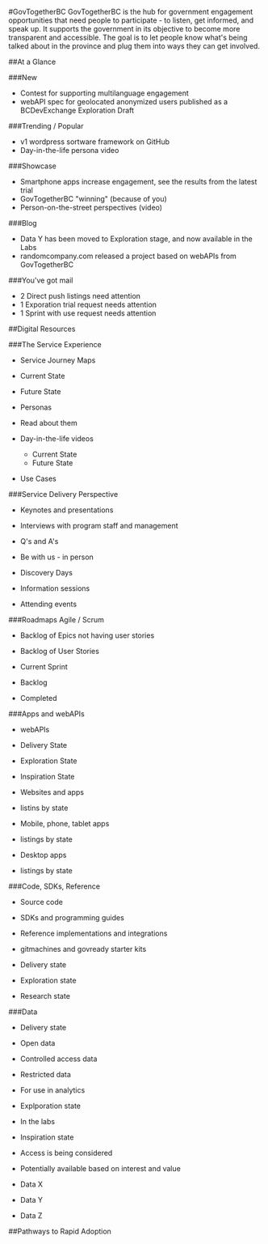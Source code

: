 <!--- 
# Header 1 text will be used for the project title
text following will be rendered as normal text paragraph
## Header 2 text will show as Section Headers (which contain groupings of Header 3's
text following will be rendered as normal text paragraph
### Header 3 text will show as Sub-Section Headers
text following will be rendered as normal text paragraph
---> 


#GovTogetherBC
GovTogetherBC is the hub for government engagement opportunities that need people to participate - to listen, get informed, and speak up.
It supports the government in its objective to become more transparent and accessible.
The goal is to let people know what's being talked about in the province and plug them into ways they can get involved.

##At a Glance
<!--- this contains all of the stuff on the first page, dashboard / roll up information --->

###New
- Contest for supporting multilanguage engagement
- webAPI spec for geolocated anonymized users published as a BCDevExchange Exploration Draft 

###Trending / Popular
- v1 wordpress sortware framework on GitHub
- Day-in-the-life persona video

###Showcase
- Smartphone apps increase engagement, see the results from the latest trial
- GovTogetherBC "winning" (because of you)
- Person-on-the-street perspectives (video)

###Blog
- Data Y has been moved to Exploration stage, and now available in the Labs
- randomcompany.com released a project based on webAPIs from GovTogetherBC

###You've got mail
- 2 Direct push listings need attention
- 1 Exporation trial request needs attention
- 1 Sprint with use request needs attention

##Digital Resources
<!--- this is the main part of the page. --->
###The Service Experience
- Service Journey Maps
 - Current State
 - Future State

- Personas
 - Read about them
 - Day-in-the-life videos
    - Current State
    - Future State

- Use Cases

###Service Delivery Perspective

- Keynotes and presentations

- Interviews with program staff and management
 
- Q's and A's

- Be with us - in person
 - Discovery Days
 - Information sessions
 - Attending events

###Roadmaps
Agile / Scrum
- Backlog of Epics not having user stories

- Backlog of User Stories
 - Current Sprint
 - Backlog
 - Completed

###Apps and webAPIs
- webAPIs
 - Delivery State
 - Exploration State
 - Inspiration State

- Websites and apps
 - listins by state

- Mobile, phone, tablet apps
 - listings by state
 
- Desktop apps
 - listings by state

###Code, SDKs, Reference
- Source code
- SDKs and programming guides
- Reference implementations and integrations

- gitmachines and govready starter kits

- Delivery state
- Exploration state
- Research state

###Data 
- Delivery state
 - Open data
 - Controlled access data
 - Restricted data
 - For use in analytics

- Explporation state
 - In the labs

- Inspiration state
 - Access is being considered

- Potentially available based on interest and value
 - Data X
 - Data Y
 - Data Z

##Pathways to Rapid Adoption

<!--- there's some stuff here that appears somewhat boiler plate in nature. we might want to explore how we could reference boiler plate content separately, such as hardcoded HTML, or linking to content hosted on BCDevExchange.org --->





 
















